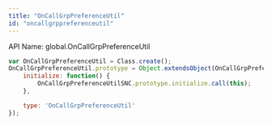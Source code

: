 ```yaml
---
title: "OnCallGrpPreferenceUtil"
id: "oncallgrppreferenceutil"
---
```


API Name: global.OnCallGrpPreferenceUtil

```js
var OnCallGrpPreferenceUtil = Class.create();
OnCallGrpPreferenceUtil.prototype = Object.extendsObject(OnCallGrpPreferenceUtilSNC, {
    initialize: function() {
		OnCallGrpPreferenceUtilSNC.prototype.initialize.call(this);
    },

    type: 'OnCallGrpPreferenceUtil'
});
```